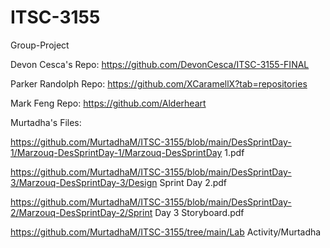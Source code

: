 # ITSC-3155
Group-Project

Devon Cesca's Repo: https://github.com/DevonCesca/ITSC-3155-FINAL

Parker Randolph Repo: https://github.com/XCaramellX?tab=repositories

Mark Feng Repo: https://github.com/Alderheart

Murtadha's Files:

https://github.com/MurtadhaM/ITSC-3155/blob/main/DesSprintDay-1/Marzouq-DesSprintDay-1/Marzouq-DesSprintDay 1.pdf

https://github.com/MurtadhaM/ITSC-3155/blob/main/DesSprintDay-3/Marzouq-DesSprintDay-3/Design Sprint Day 2.pdf

https://github.com/MurtadhaM/ITSC-3155/blob/main/DesSprintDay-2/Marzouq-DesSprintDay-2/Sprint Day 3 Storyboard.pdf

https://github.com/MurtadhaM/ITSC-3155/tree/main/Lab Activity/Murtadha
